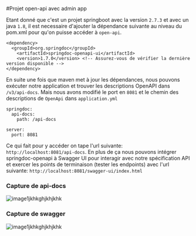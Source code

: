 #Projet open-api avec admin app

Etant donné que c'est un projet springboot avec la version `2.7.3` et avec un java `1.8`, il est necessaire d'ajouter la dépendance suivante au niveau du pom.xml pour qu'on puisse accéder à `open-api`.
```
<dependency>
  <groupId>org.springdoc</groupId>
	<artifactId>springdoc-openapi-ui</artifactId>
	<version>1.7.0</version> <!-- Assurez-vous de vérifier la dernière version disponible -->
</dependency>

```
En suite une fois que maven met à jour les dépendances, nous pouvons exécuter notre application et trouver les descriptions OpenAPI dans `/v3/api-docs`. Mais nous avons modifié le port en `8081` et le chemin des descriptions de `OpenApi` dans `application.yml`
```
springdoc:
  api-docs:
    path: /api-docs

server:
  port: 8081

```
Ce qui fait pour y accéder on tape l'url suivante: `http://localhost:8081/api-docs`. En plus de ça nous pouvons intégrer springdoc-openapi à Swagger UI pour interagir avec notre spécification API et exercer les points de terminaison (tester les endpoints) avec l'url suivante: `http://localhost:8081/swagger-ui/index.html`

### Capture de api-docs

![image1jkhkghjkhjkhk](https://github.com/M-N-21/GestionImpotSpringBoot/blob/master/src/main/resources/captures/apidocs.PNG)

### Capture de swagger

![image1jkhkghjkhjkhk](https://github.com/M-N-21/GestionImpotSpringBoot/blob/master/src/main/resources/captures/swagger.PNG)

